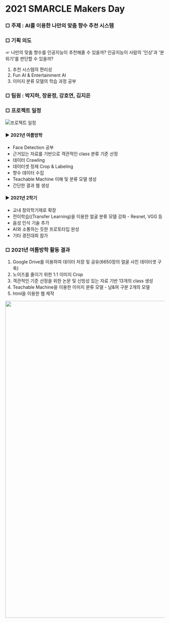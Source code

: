 # 2021 SMARCLE Makers Day

### □ 주제 : AI를 이용한 나만의 맞춤 향수 추천 시스템
### □ 기획 의도
☞ 나만의 맞춤 향수를 인공지능이 추천해줄 수 있을까? 인공지능이 사람의 '인상'과 '분위기'를 판단할 수 있을까?

1. 추천 시스템의 편리성
2. Fun AI & Entertainment AI
3. 이미지 분류 모델의 학습 과정 공부

### □ 팀원 : 박지하, 장윤정, 강호연, 김지은

### □ 프로젝트 일정
![프로젝트 일정](https://user-images.githubusercontent.com/62232217/148686102-3ea45775-390c-4990-995a-828725e9ba70.png)

#### ▶ 2021년 여름방학
- Face Detection 공부
- 근거있는 자료를 기반으로 객관적인 class 분류 기준 선정
- 데이터 Crawling
- 데이터셋 정제 Crop & Labeling
- 향수 데이터 수집
- Teachable Machine 이해 및 분류 모델 생성
- 간단한 결과 웹 생성

#### ▶ 2021년 2학기
- 교내 창의학기제로 확장
- 전이학습((Transfer Learning)을 이용한 얼굴 분류 모델 강화 - Resnet, VGG 등
- 음성 인식 기술 추가
- AI와 소통하는 듯한 프로토타입 완성
- 기타 경진대회 참가

### □ 2021년 여름방학 활동 결과
1. Google Drive를 이용하여 데이터 저장 및 공유(6650장의 얼굴 사진 데이터셋 구축)
2. 노이즈를 줄이기 위한 1:1 이미지 Crop
3. 객관적인 기준 선정을 위한 논문 및 신빙성 있는 자료 기반 13개의 class 생성
4. Teachable Machine을 이용한 이미지 분류 모델 - 남&여 구분 2개의 모델
5. html을 이용한 웹 제작
<img src="https://user-images.githubusercontent.com/62232217/148691982-ad884b5a-806b-4a52-8e89-219f6a44b606.png"  width="600" height="1000"/>
